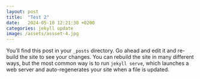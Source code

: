 ```yaml
---
layout: post
title:  "Test 2"
date:   2024-05-10 12:21:30 +0200
categories: jekyll update
image: /assets/assset-4.jpg
---
```

You’ll find this post in your `_posts` directory. Go ahead and edit it and re-build the site to see your changes. You can rebuild the site in many different ways, but the most common way is to run `jekyll serve`, which launches a web server and auto-regenerates your site when a file is updated.